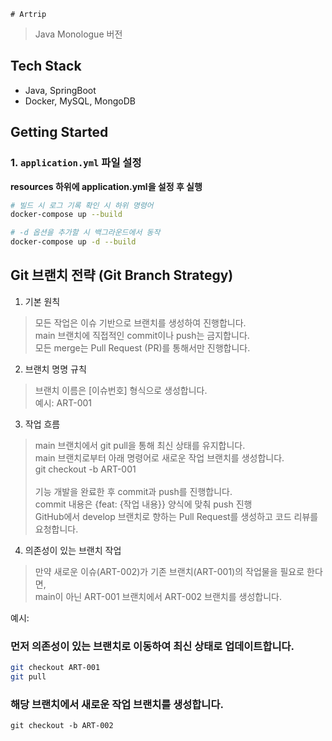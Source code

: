     # Artrip

> Java Monologue 버전

## Tech Stack
- Java, SpringBoot
- Docker, MySQL, MongoDB

## Getting Started

### 1. `application.yml` 파일 설정
**resources 하위에 application.yml을 설정 후 실행**

```bash
# 빌드 시 로그 기록 확인 시 하위 명령어
docker-compose up --build

# -d 옵션을 추가할 시 백그라운드에서 동작
docker-compose up -d --build
```

## Git 브랜치 전략 (Git Branch Strategy)

1. 기본 원칙
>모든 작업은 이슈 기반으로 브랜치를 생성하여 진행합니다.<br>
> main 브랜치에 직접적인 commit이나 push는 금지합니다.<br>
> 모든 merge는 Pull Request (PR)를 통해서만 진행합니다.<br>

2. 브랜치 명명 규칙
> 브랜치 이름은 [이슈번호] 형식으로 생성합니다.<Br>
> 예시: ART-001

3. 작업 흐름
> main 브랜치에서 git pull을 통해 최신 상태를 유지합니다.<br>
> main 브랜치로부터 아래 명령어로 새로운 작업 브랜치를 생성합니다.<br>
> git checkout -b ART-001<br><br>
> 기능 개발을 완료한 후 commit과 push를 진행합니다.<br>
> commit 내용은 {feat: {작업 내용}} 양식에 맞춰 push 진행<br>
> GitHub에서 develop 브랜치로 향하는 Pull Request를 생성하고 코드 리뷰를 요청합니다.

4. 의존성이 있는 브랜치 작업
>만약 새로운 이슈(ART-002)가 기존 브랜치(ART-001)의 작업물을 필요로 한다면,<br> main이 아닌 ART-001 브랜치에서 ART-002 브랜치를 생성합니다.

예시:

### 먼저 의존성이 있는 브랜치로 이동하여 최신 상태로 업데이트합니다.
```bash
git checkout ART-001
git pull
```

### 해당 브랜치에서 새로운 작업 브랜치를 생성합니다.
```
git checkout -b ART-002
```


